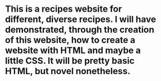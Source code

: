 # This is a recipes website for different, diverse recipes. I will have demonstrated, through the creation of this website, how to create a website with HTML and maybe a little CSS. It will be pretty basic HTML, but novel nonetheless. 
